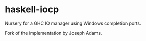 # haskell-iocp

Nursery for a GHC IO manager using Windows completion ports.

Fork of the implementation by Joseph Adams.

